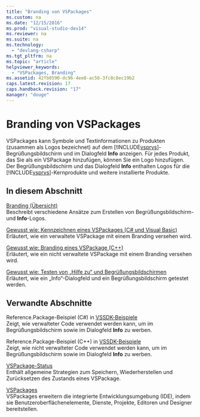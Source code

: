 ```yaml
---
title: "Branding von VSPackages"
ms.custom: na
ms.date: "12/15/2016"
ms.prod: "visual-studio-dev14"
ms.reviewer: na
ms.suite: na
ms.technology: 
  - "devlang-csharp"
ms.tgt_pltfrm: na
ms.topic: "article"
helpviewer_keywords: 
  - "VSPackages, Branding"
ms.assetid: 42fb0590-dc96-4ee8-ac56-3fc8c8ec19b2
caps.latest.revision: 17
caps.handback.revision: "17"
manager: "douge"
---
```

# Branding von VSPackages
VSPackages kann Symbole und Textinformationen zu Produkten \(zusammen als Logos bezeichnet\) auf dem [!INCLUDE[vsprvs](../assembler/masm/includes/vsprvs_md.md)]\-Begrüßungsbildschirm und im Dialogfeld **Info** anzeigen. Für jedes Produkt, das Sie als ein VSPackage hinzufügen, können Sie ein Logo hinzufügen. Der Begrüßungsbildschirm und das Dialogfeld  **Info** enthalten Logos für die [!INCLUDE[vsprvs](../assembler/masm/includes/vsprvs_md.md)]\-Kernprodukte und weitere installierte Produkte.  
  
## In diesem Abschnitt  
 [Branding \(Übersicht\)](../misc/branding-overview.md)  
 Beschreibt verschiedene Ansätze zum Erstellen von Begrüßungsbildschirm\- und **Info**\-Logos.  
  
 [Gewusst wie: Kennzeichnen eines VSPackages \(C\# und Visual Basic\)](../misc/how-to-brand-a-vspackage-csharp-and-visual-basic.md)  
 Erläutert, wie ein verwaltete VSPackage mit einem Branding versehen wird.  
  
 [Gewusst wie: Branding eines VSPackage \(C\+\+\)](../misc/how-to-brand-a-vspackage-cpp.md)  
 Erläutert, wie ein nicht verwaltete VSPackage mit einem Branding versehen wird.  
  
 [Gewusst wie: Testen von „Hilfe zu“ und Begrüßungsbildschirmen](../misc/how-to-test-the-help-about-and-splash-screens.md)  
 Erläutert, wie ein „Info“\-Dialogfeld und ein Begrüßungsbildschirm getestet werden.  
  
## Verwandte Abschnitte  
 Reference.Package\-Beispiel \(C\#\) in [VSSDK\-Beispiele](../misc/vssdk-samples.md)  
 Zeigt, wie verwalteter Code verwendet werden kann, um im Begrüßungsbildschirm sowie im Dialogfeld **Info** zu werben.  
  
 Reference.Package\-Beispiel \(C\+\+\) in [VSSDK\-Beispiele](../misc/vssdk-samples.md)  
 Zeigt, wie nicht verwalteter Code verwendet werden kann, um im Begrüßungsbildschirm sowie im Dialogfeld **Info** zu werben.  
  
 [VSPackage\-Status](../misc/vspackage-state.md)  
 Enthält allgemeine Strategien zum Speichern, Wiederherstellen und Zurücksetzen des Zustands eines VSPackage.  
  
 [VSPackages](../Topic/VSPackages.md)  
 VSPackages erweitern die integrierte Entwicklungsumgebung \(IDE\), indem sie Benutzeroberflächenelemente, Dienste, Projekte, Editoren und Designer bereitstellen.